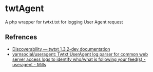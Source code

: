 # twtAgent
A php wrapper for twtxt.txt for logging User Agent request

## Refrences
- [Discoverability — twtxt 1.3.2-dev documentation](https://twtxt.readthedocs.io/en/latest/user/discoverability.html)
- [yarnsocial/useragent: Twtxt UserAgent log parser for common web server access logs to identify who/what is following your feed(s) - useragent - Mills](https://git.mills.io/yarnsocial/useragent#supported-user-agent-formats)
